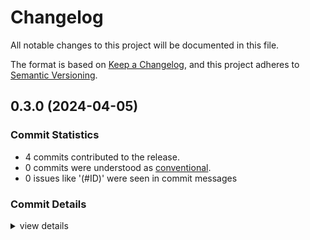 # Changelog

All notable changes to this project will be documented in this file.

The format is based on [Keep a Changelog](https://keepachangelog.com/en/1.0.0/),
and this project adheres to [Semantic Versioning](https://semver.org/spec/v2.0.0.html).

## 0.3.0 (2024-04-05)

### Commit Statistics

<csr-read-only-do-not-edit/>

 - 4 commits contributed to the release.
 - 0 commits were understood as [conventional](https://www.conventionalcommits.org).
 - 0 issues like '(#ID)' were seen in commit messages

### Commit Details

<csr-read-only-do-not-edit/>

<details><summary>view details</summary>

 * **Uncategorized**
    - Preliminary changelog ([`6a9e174`](https://github.com/denehoffman/rustitude/commit/6a9e17470623fe33c6ca1e297f9e5f41ccb86a61))
    - Merge pull request #4 from denehoffman/the_everything_is_a_vector_rewrite ([`c47ba17`](https://github.com/denehoffman/rustitude/commit/c47ba171fd517f9c08e0d6f52b5b2b4cec583cc5))
    - Get rid of benchmarks for now, move mds ([`7526439`](https://github.com/denehoffman/rustitude/commit/7526439994bed98a457aa67fbd223ecf93e95b26))
    - First attempt separating submodules ([`605a77e`](https://github.com/denehoffman/rustitude/commit/605a77e83e418b2e6658d01e4f05a62c46347012))
</details>

